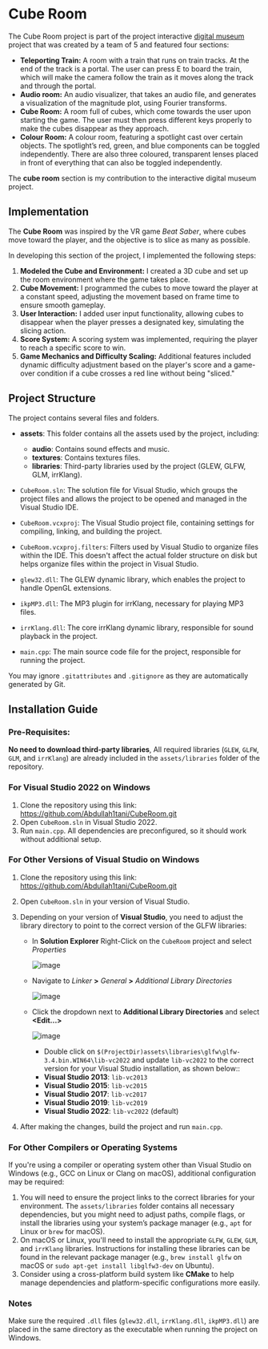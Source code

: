 # Cube Room

The Cube Room project is part of the project interactive [digital museum]([https://github.com/mboudr35/glgine](https://github.com/mboudr35/glgine/tree/music_show)) project that was created by a team of 5 and featured four sections:
- **Teleporting Train:** A room with a train that runs on train tracks. At the end of the track is a portal. The user can press E to board the train, which will make the camera follow the train as it moves along the track and through the portal.
- **Audio room:** An audio visualizer, that takes an audio file, and generates a visualization of the magnitude plot, using Fourier transforms.
- **Cube Room:** A room full of cubes, which come towards the user upon starting the game. The user must then press different keys properly to make the cubes disappear as they approach.
- **Colour Room:** A colour room, featuring a spotlight cast over certain objects. The spotlight’s red, green, and blue components can be toggled independently. There are also three coloured, transparent lenses placed in front of everything that can also be toggled independently.

The **cube room** section is my contribution to the interactive digital museum project.

## Implementation
The **Cube Room** was inspired by the VR game *Beat Saber*, where cubes move toward the player, and the objective is to slice as many as possible. 

In developing this section of the project, I implemented the following steps:
1. **Modeled the Cube and Environment:** I created a 3D cube and set up the room environment where the game takes place.
2. **Cube Movement:** I programmed the cubes to move toward the player at a constant speed, adjusting the movement based on frame time to ensure smooth gameplay.
3. **User Interaction:** I added user input functionality, allowing cubes to disappear when the player presses a designated key, simulating the slicing action.
4. **Score System:** A scoring system was implemented, requiring the player to reach a specific score to win.
5. **Game Mechanics and Difficulty Scaling:** Additional features included dynamic difficulty adjustment based on the player's score and a game-over condition if a cube crosses a red line without being "sliced."

## Project Structure
The project contains several files and folders.

- **assets**: This folder contains all the assets used by the project, including:
   - **audio**: Contains sound effects and music.
   - **textures**: Contains textures files.
   - **libraries**: Third-party libraries used by the project (GLEW, GLFW, GLM, irrKlang).

- `CubeRoom.sln`: The solution file for Visual Studio, which groups the project files and allows the project to be opened and managed in the Visual Studio IDE.

- `CubeRoom.vcxproj`: The Visual Studio project file, containing settings for compiling, linking, and building the project.

- `CubeRoom.vcxproj.filters`: Filters used by Visual Studio to organize files within the IDE. This doesn't affect the actual folder structure on disk but helps organize files within the project in Visual Studio.

- `glew32.dll`: The GLEW dynamic library, which enables the project to handle OpenGL extensions.

- `ikpMP3.dll`: The MP3 plugin for irrKlang, necessary for playing MP3 files.

- `irrKlang.dll`: The core irrKlang dynamic library, responsible for sound playback in the project.

- `main.cpp`: The main source code file for the project, responsible for running the project.

You may ignore `.gitattributes` and `.gitignore` as they are automatically generated by Git.

## Installation Guide

### Pre-Requisites:
**No need to download third-party libraries**, All required libraries (`GLEW`, `GLFW`, `GLM`, and `irrKlang`) are already included in the `assets/libraries` folder of the repository.

### For Visual Studio 2022 on Windows
1. Clone the repository using this link: https://github.com/Abdullah1tani/CubeRoom.git
2. Open `CubeRoom.sln` in Visual Studio 2022.
3. Run `main.cpp`. All dependencies are preconfigured, so it should work without additional setup.

### For Other Versions of Visual Studio on Windows
1. Clone the repository using this link: https://github.com/Abdullah1tani/CubeRoom.git
2. Open `CubeRoom.sln` in your version of Visual Studio.
3. Depending on your version of **Visual Studio**, you need to adjust the library directory to point to the correct version of the GLFW libraries:
   - In **Solution Explorer** Right-Click on the `CubeRoom` project and select *Properties*
  
      ![image](https://github.com/user-attachments/assets/1ac47c63-382d-464a-b5c0-1ac989d451f3)

   - Navigate to *Linker* **>** *General* **>** *Additional Library Directories*
   
      ![image](https://github.com/user-attachments/assets/338439c7-53ab-42a0-8d70-c12508e0d805)

   - Click the dropdown next to **Additional Library Directories** and select **<Edit...>**
   
      ![image](https://github.com/user-attachments/assets/45ad0ecf-7b59-44d4-a642-f9c20e88d120)

      - Double click on `$(ProjectDir)assets\libraries\glfw\glfw-3.4.bin.WIN64\lib-vc2022` and update `lib-vc2022` to the correct version for your Visual Studio installation, as shown below::
      - **Visual Studio 2013**: `lib-vc2013`
      - **Visual Studio 2015**: `lib-vc2015`
      - **Visual Studio 2017**: `lib-vc2017`
      - **Visual Studio 2019**: `lib-vc2019`
      - **Visual Studio 2022**: `lib-vc2022` (default)
        
4. After making the changes, build the project and run `main.cpp`.

### For Other Compilers or Operating Systems
If you're using a compiler or operating system other than Visual Studio on Windows (e.g., GCC on Linux or Clang on macOS), additional configuration may be required:
1. You will need to ensure the project links to the correct libraries for your environment. The `assets/libraries` folder contains all necessary dependencies, but you might need to adjust paths, compile flags, or install the libraries using your system’s package manager (e.g., `apt` for Linux or `brew` for macOS).
2. On macOS or Linux, you'll need to install the appropriate `GLFW`, `GLEW`, `GLM`, and `irrKlang` libraries. Instructions for installing these libraries can be found in the relevant package manager (e.g., `brew install glfw` on macOS or `sudo apt-get install libglfw3-dev` on Ubuntu).
3. Consider using a cross-platform build system like **CMake** to help manage dependencies and platform-specific configurations more easily.

### Notes
Make sure the required `.dll` files (`glew32.dll`, `irrKlang.dll`, `ikpMP3.dll`) are placed in the same directory as the executable when running the project on Windows.
